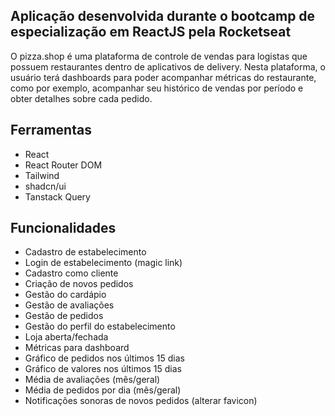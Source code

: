 ## Aplicação desenvolvida durante o bootcamp de especialização em ReactJS pela Rocketseat

O pizza.shop é uma plataforma de controle de vendas para logistas que possuem restaurantes dentro de aplicativos de delivery. Nesta plataforma, o usuário terá dashboards para poder acompanhar métricas do restaurante, como por exemplo, acompanhar seu histórico de vendas por período e obter detalhes sobre cada pedido.

## Ferramentas
- React
- React Router DOM
- Tailwind
- shadcn/ui
- Tanstack Query

## Funcionalidades
- Cadastro de estabelecimento
- Login de estabelecimento (magic link)
- Cadastro como cliente
- Criação de novos pedidos
- Gestão do cardápio
- Gestão de avaliações
- Gestão de pedidos
- Gestão do perfil do estabelecimento
- Loja aberta/fechada
- Métricas para dashboard
- Gráfico de pedidos nos últimos 15 dias
- Gráfico de valores nos últimos 15 dias
- Média de avaliações (mês/geral)
- Média de pedidos por dia (mês/geral)
- Notificações sonoras de novos pedidos (alterar favicon)
